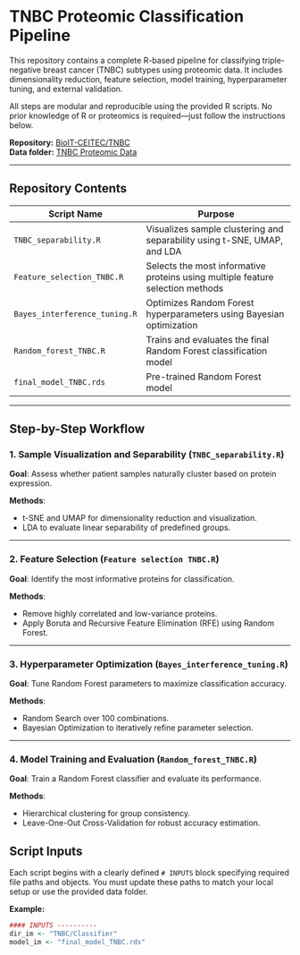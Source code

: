 #  TNBC Proteomic Classification Pipeline

This repository contains a complete R-based pipeline for classifying triple-negative breast cancer (TNBC) subtypes using proteomic data. It includes dimensionality reduction, feature selection, model training, hyperparameter tuning, and external validation.

All steps are modular and reproducible using the provided R scripts. No prior knowledge of R or proteomics is required—just follow the instructions below.

**Repository:** [BioIT-CEITEC/TNBC](https://github.com/BioIT-CEITEC/TNBC.git)  
**Data folder:** [ TNBC Proteomic Data](https://drive.google.com/drive/u/0/folders/1BMSASG2U_DUofrV2QQpVWJmudhL63LXg)

---

##  Repository Contents

| Script Name                          | Purpose                                                                 |
|-------------------------------------|-------------------------------------------------------------------------|
| `TNBC_separability.R`               | Visualizes sample clustering and separability using t-SNE, UMAP, and LDA |
| `Feature_selection_TNBC.R`          | Selects the most informative proteins using multiple feature selection methods |
| `Bayes_interference_tuning.R`       | Optimizes Random Forest hyperparameters using Bayesian optimization     |
| `Random_forest_TNBC.R`              | Trains and evaluates the final Random Forest classification model       |
| `final_model_TNBC.rds`              | Pre-trained Random Forest model          |

---

##  Step-by-Step Workflow

### 1. Sample Visualization and Separability (`TNBC_separability.R`)

**Goal**: Assess whether patient samples naturally cluster based on protein expression.

**Methods**:
- t-SNE and UMAP for dimensionality reduction and visualization.
- LDA to evaluate linear separability of predefined groups.

---

### 2. Feature Selection (`Feature selection TNBC.R`)

**Goal**: Identify the most informative proteins for classification.

**Methods**:
- Remove highly correlated and low-variance proteins.
- Apply Boruta and Recursive Feature Elimination (RFE) using Random Forest.

---

### 3. Hyperparameter Optimization (`Bayes_interference_tuning.R`)

**Goal**: Tune Random Forest parameters to maximize classification accuracy.

**Methods**:
- Random Search over 100 combinations.
- Bayesian Optimization to iteratively refine parameter selection.

---

### 4. Model Training and Evaluation (`Random_forest_TNBC.R`)

**Goal**: Train a Random Forest classifier and evaluate its performance.

**Methods**:
- Hierarchical clustering for group consistency.
- Leave-One-Out Cross-Validation for robust accuracy estimation.



##  Script Inputs

Each script begins with a clearly defined `# INPUTS` block specifying required file paths and objects. You must update these paths to match your local setup or use the provided data folder.

**Example:**
```r
#### INPUTS ----------
dir_im <- "TNBC/Classifier"
model_im <- "final_model_TNBC.rds"
